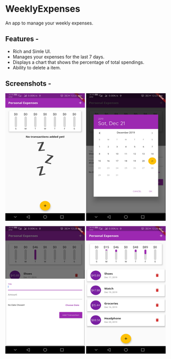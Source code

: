 
# WeeklyExpenses
An app to manage your weekly expenses.

## Features -
* Rich and Simle UI.
* Manages your expenses for the last 7 days.
* Displays a chart that shows the percentage of total spendings.
* Ability to delete a item.

## Screenshots - 
<p float="left">
<img src="https://github.com/ankushmundhra/WeeklyExpenses/blob/master/screenshots/1.jpg" width="250" height="400">
<img src="https://github.com/ankushmundhra/WeeklyExpenses/blob/master/screenshots/2.jpg" width="250" height="400">
</p>

<p float="left">
<img src="https://github.com/ankushmundhra/WeeklyExpenses/blob/master/screenshots/3.jpg" width="250" height="400">
<img src="https://github.com/ankushmundhra/WeeklyExpenses/blob/master/screenshots/4.jpg" width="250" height="400">
</p>
